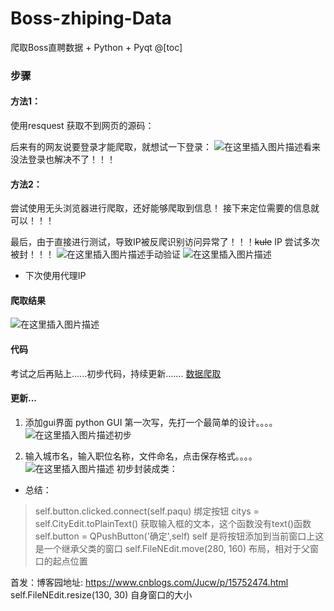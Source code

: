 # Boss-zhiping-Data
爬取Boss直聘数据 + Python + Pyqt
@[toc]
###  步骤
#### 方法1：
使用resquest 获取不到网页的源码：

后来有的网友说要登录才能爬取，就想试一下登录：
![在这里插入图片描述](https://img-blog.csdnimg.cn/f301e092ed174e36b4b271acc317ab86.png?x-oss-process=image/watermark,type_d3F5LXplbmhlaQ,shadow_50,text_Q1NETiBASnVjd2F5,size_20,color_FFFFFF,t_70,g_se,x_16)看来没法登录也解决不了！！！

#### 方法2：

尝试使用无头浏览器进行爬取，还好能够爬取到信息！
接下来定位需要的信息就可以！！！



最后，由于直接进行测试，导致IP被反爬识别访问异常了！！！~~kule~~
IP 尝试多次被封！！！
![在这里插入图片描述](https://img-blog.csdnimg.cn/f73d739dd9114a618e36127df22a3925.png?x-oss-process=image/watermark,type_d3F5LXplbmhlaQ,shadow_50,text_Q1NETiBASnVjd2F5,size_20,color_FFFFFF,t_70,g_se,x_16)手动验证
![在这里插入图片描述](https://img-blog.csdnimg.cn/f9b9dfa1491d424ba41bd730bf4d9aef.png?x-oss-process=image/watermark,type_d3F5LXplbmhlaQ,shadow_50,text_Q1NETiBASnVjd2F5,size_20,color_FFFFFF,t_70,g_se,x_16)

+ 下次使用代理IP

#### 爬取结果
![在这里插入图片描述](https://img-blog.csdnimg.cn/9fd6271250cf4abaacdb2606bf33a7ab.png?x-oss-process=image/watermark,type_d3F5LXplbmhlaQ,shadow_50,text_Q1NETiBASnVjd2F5,size_20,color_FFFFFF,t_70,g_se,x_16)
#### 代码
考试之后再贴上......初步代码，持续更新.......
[数据爬取](https://github.com/jucway/Boss-zhiping-Data)
#### 更新...
1. 添加gui界面
python GUI 第一次写，先打一个最简单的设计。。。。
![在这里插入图片描述](https://img-blog.csdnimg.cn/267c70d88b2d48edae9b207508fde304.png?x-oss-process=image/watermark,type_d3F5LXplbmhlaQ,shadow_50,text_Q1NETiBASnVjd2F5,size_20,color_FFFFFF,t_70,g_se,x_16)初步

2. 输入城市名，输入职位名称，文件命名，点击保存格式。。。。
![在这里插入图片描述](https://img-blog.csdnimg.cn/5ddef9deb64e4f3abcc80f70b74953fb.png?x-oss-process=image/watermark,type_d3F5LXplbmhlaQ,shadow_50,text_Q1NETiBASnVjd2F5,size_20,color_FFFFFF,t_70,g_se,x_16)
初步封装成类：
+ 总结：
>  self.button.clicked.connect(self.paqu) 绑定按钮
>  citys = self.CityEdit.toPlainText() 获取输入框的文本，这个函数没有text()函数
>  self.button = QPushButton('确定',self) self 是将按钮添加到当前窗口上这是一个继承父类的窗口
>          self.FileNEdit.move(280, 160) 布局，相对于父窗口的起点位置



首发：博客园地址: https://www.cnblogs.com/Jucw/p/15752474.html
        self.FileNEdit.resize(130, 30) 自身窗口的大小
